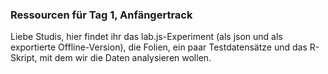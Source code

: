 ### Ressourcen für Tag 1, Anfängertrack

Liebe Studis, hier findet ihr das lab.js-Experiment (als json und als exportierte Offline-Version), die Folien, ein paar Testdatensätze und das R-Skript, mit dem wir die Daten analysieren wollen. 
